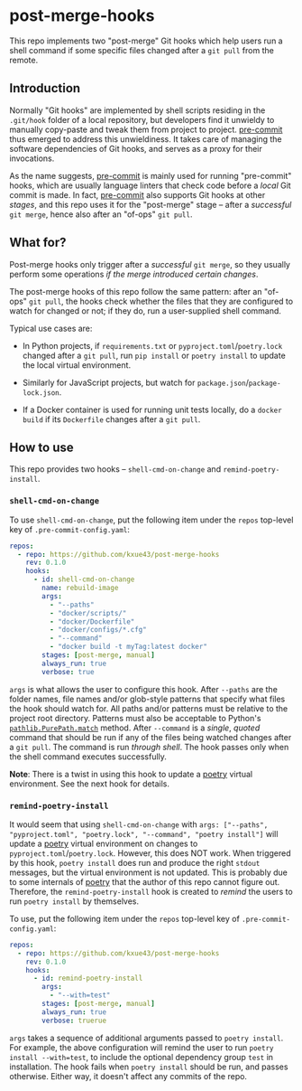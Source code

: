 # post-merge-hooks

This repo implements two "post-merge" Git hooks which help users run a shell command if some specific files changed
after a `git pull` from the remote.

## Introduction

Normally "Git hooks" are implemented by shell scripts residing in the `.git/hook` folder of a local repository,
but developers find it unwieldy to manually copy-paste and tweak them from project to project. 
[pre-commit](https://pre-commit.com/) thus emerged to address this unwieldiness. It takes care of managing the
software dependencies of Git hooks, and serves as a proxy for their invocations.

As the name suggests, [pre-commit](https://pre-commit.com/) is mainly used for running "pre-commit" hooks, which
are usually language linters that check code before a *local* Git commit is made.
In fact, [pre-commit](https://pre-commit.com/) also supports Git hooks at other *stages*, and this repo uses it
for the "post-merge" stage – after a *successful* `git merge`, hence also after an "of-ops" `git pull`.

## What for?

Post-merge hooks only trigger after a *successful* `git merge`, so they usually perform some operations
*if the merge introduced certain changes*.

The post-merge hooks of this repo follow the same pattern: after an "of-ops" `git pull`, the hooks check
whether the files that they are configured to watch for changed or not; if they do, run a user-supplied shell command.

Typical use cases are:

- In Python projects, if `requirements.txt` or `pyproject.toml`/`poetry.lock` changed after a `git pull`, run
  `pip install` or `poetry install` to update the local virtual environment.

- Similarly for JavaScript projects, but watch for `package.json`/`package-lock.json`.

- If a Docker container is used for running unit tests locally, do a `docker build` if its `Dockerfile` changes
  after a `git pull`.

## How to use

This repo provides two hooks – `shell-cmd-on-change` and `remind-poetry-install`.

### `shell-cmd-on-change`

To use `shell-cmd-on-change`, put the following item under the `repos` top-level key of `.pre-commit-config.yaml`:

```yaml
repos:
  - repo: https://github.com/kxue43/post-merge-hooks
    rev: 0.1.0
    hooks:
      - id: shell-cmd-on-change
        name: rebuild-image
        args:
          - "--paths"
          - "docker/scripts/"
          - "docker/Dockerfile"
          - "docker/configs/*.cfg"
          - "--command"
          - "docker build -t myTag:latest docker"
        stages: [post-merge, manual]
        always_run: true
        verbose: true
```

`args` is what allows the user to configure this hook. After `--paths` are the folder names, file names and/or
glob-style patterns that specify what files the hook should watch for. All paths and/or patterns must be relative
to the project root directory. Patterns must also be acceptable to Python's
[`pathlib.PurePath.match`](https://docs.python.org/3.8/library/pathlib.html#pathlib.PurePath.match) method.
After `--command` is a *single*, *quoted* command that should be run if any of the files being watched changes after a
`git pull`. The command is run *through shell*. The hook passes only when the shell command executes successfully.

**Note**: There is a twist in using this hook to update a [poetry](https://python-poetry.org/) virtual environment.
See the next hook for details.

### `remind-poetry-install`

It would seem that using `shell-cmd-on-change` with 
`args: ["--paths", "pyproject.toml", "poetry.lock", "--command", "poetry install"]` will update a
[poetry](https://python-poetry.org/) virtual environment on changes to `pyproject.toml`/`poetry.lock`. However,
this does NOT work. When triggered by this hook, `poetry install` does run and produce the right `stdout` messages, 
but the virtual environment is not updated. This is probably due to some internals of
[poetry](https://python-poetry.org/) that the author of this repo cannot figure out. Therefore, the
`remind-poetry-install` hook is created to *remind* the users to run `poetry install` by themselves.

To use, put the following item under the `repos` top-level key of `.pre-commit-config.yaml`:

```yaml
repos:
  - repo: https://github.com/kxue43/post-merge-hooks
    rev: 0.1.0
    hooks:
      - id: remind-poetry-install
        args:
          - "--with=test"
        stages: [post-merge, manual]
        always_run: true
        verbose: truerue
```

`args` takes a sequence of additional arguments passed to `poetry install`. For example, the above configuration will
remind the user to run `poetry install --with=test`, to include the optional dependency group `test` in installation.
The hook fails when `poetry install` should be run, and passes otherwise. Either way, it doesn't affect any commits
of the repo.

